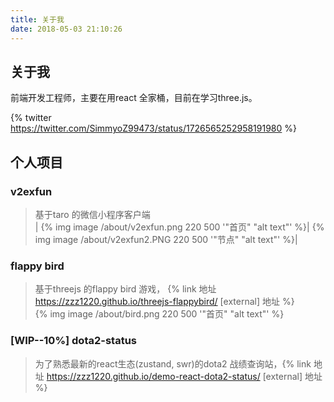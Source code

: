 ```yaml
---
title: 关于我
date: 2018-05-03 21:10:26
---
```


>

## 关于我

前端开发工程师，主要在用react 全家桶，目前在学习three.js。

{% twitter  https://twitter.com/SimmyoZ99473/status/1726565252958191980 %}


## 个人项目 

### v2exfun
> 基于taro 的微信小程序客户端  
| {% img image /about/v2exfun.png 220 500 '"首页" "alt text"' %}| {% img image /about/v2exfun2.PNG 220 500 '"节点" "alt text"' %}|


### flappy bird
> 基于threejs 的flappy bird 游戏， {% link 地址 https://zzz1220.github.io/threejs-flappybird/ [external] 地址 %}  
{% img image /about/bird.png 220 500 '"首页" "alt text"' %}    


### [WIP--10%] dota2-status
> 为了熟悉最新的react生态(zustand, swr)的dota2 战绩查询站，{% link 地址 https://zzz1220.github.io/demo-react-dota2-status/ [external] 地址 %}


